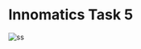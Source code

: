 # Innomatics Task 5

![ss](https://github.com/user-attachments/assets/36109194-a73f-40e4-96ce-9a34466850f7)
